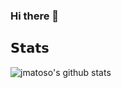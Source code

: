 ### Hi there 👋

<!--
**JMatoso/JMatoso** is a ✨ _special_ ✨ repository because its `README.md` (this file) appears on your GitHub profile.

Here are some ideas to get you started:

- 🔭 I’m currently working on ...
- 🌱 I’m currently learning ...
- 👯 I’m looking to collaborate on ...
- 🤔 I’m looking for help with ...
- 💬 Ask me about ...
- 📫 How to reach me: ...
- 😄 Pronouns: ...
- ⚡ Fun fact: ...
-->

## 𝗦𝘁𝗮𝘁𝘀

![jmatoso's github stats](https://github-readme-stats.vercel.app/api?username=jmatoso&show_icons=true)
